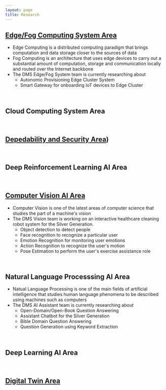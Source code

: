 ```yaml
---
layout: page
title: Research
---
```


## [Edge/Fog Computing System Area](./EdgeFogSystem)
- Edge Computing is a distributed computing paradigm that brings computation and data storage closer to the sources of data
- Fog Computing is an architecture that uses edge devices to carry out a substantial amount of computation, storage and communication locally and routed over the Internet backbone
- The DMS Edge/Fog System team is currently researching about
	- Autonomic Provisioning Edge Cluster System
	- Smart Gateway for onboarding IoT devices to Edge Cluster
<br/>


## Cloud Computing System Area
<br/>

## [Depedability and Security Area](./DependabilitySecurity.md))

<br/>

## Deep Reinforcement Learning AI Area
<br/>


## [Computer Vision AI Area](./ComputerVisionAI.md)
- Computer Vision is one of the latest areas of computer science that studies the part of a machine's vision
- The DMS Vision team is working on an interactive healthcare cleaning robot system for the Silver Generation.
	- Object detection to detect people
	- Face recognition to recognize a particular user
	- Emotion Recognition for monitoring user emotions
	- Action Recognition to recognize the user's motion
	- Pose Estimation to perform the user's exercise assistance role

<br/>


## Natural Language Processsing AI Area
- Natual Language Processing is one of the main fields of artificial intelligence that studies human language phenomena to be described using machines such as computers
- The DMS AI Assistant team is currently researching about
	- Open-Domain/Open-Book Question Answering
	- Assistant Chatbot for the Silver Generation
	- Bible Domain Question Answering
	- Question Generation using Keyword Extraction
<br/>

## Deep Learning AI Area
<br/>


## [Digital Twin Area](./DigitalTwin.md)

<br/>

